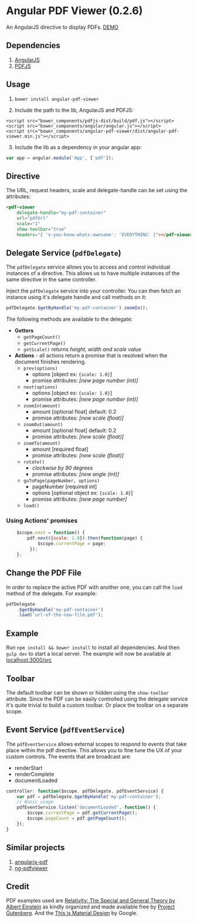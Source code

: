 # Angular PDF Viewer (0.2.6)

An AngularJS directive to display PDFs. [DEMO](http://codepen.io/winkerVSbecks/full/50010e383d0f80deab97858571400d86/)

## Dependencies

1. [AngularJS](http://angularjs.org/)
1. [PDFJS](http://mozilla.github.io/pdf.js/)


## Usage

1. `bower install angular-pdf-viewer`

2. Include the path to the lib, AngularJS and PDFJS:

```
<script src="bower_components/pdfjs-dist/build/pdf.js"></script>
<script src="bower_components/angular/angular.js"></script>
<script src="bower_components/angular-pdf-viewer/dist/angular-pdf-viewer.min.js"></script>
```

3. Include the lib as a dependency in your angular app:

``` js
var app = angular.module('App', ['pdf']);
```


## Directive

The URL, request headers, scale and delegate-handle can be set using the attributes:

``` html
<pdf-viewer
    delegate-handle="my-pdf-container"
    url="pdfUrl"
    scale="1"
    show-toolbar="true"
    headers="{ 'x-you-know-whats-awesome': 'EVERYTHING' }"></pdf-viewer>
```


## Delegate Service (`pdfDelegate`)

The `pdfDelegate` service allows you to access and control individual instances of a directive. This allows us to have multiple instances of the same directive in the same controller.

Inject the `pdfDelegate` service into your controller. You can then fetch an instance using it's delegate handle and call methods on it:

``` js
pdfDelegate.$getByHandle('my-pdf-container').zoomIn();
```

The following methods are available to the delegate:
- **Getters**
    + `getPageCount()`
    + `getCurrentPage()`
    + `getScale()` *returns height, width and scale value*
- **Actions** - all actions return a promise that is resolved when the document finishes rendering.
    + `prev(options)` 
        * options [object ex: `{scale: 1.0}`]
        * promise attributes: *[new page number (int)]*
    + `next(options)`
        * options [object ex: `{scale: 1.0}`]
        * promise attributes: *[new page number (int)]*
    + `zoomIn(amount)` 
        * amount [optional float] default: 0.2
        * promise attributes: *[new scale (float)]*
    + `zoomOut(amount)`
        * amount [optional float] default: 0.2
        * promise attributes: *[new scale (float)]*
    + `zoomTo(amount)`
        * amount [required float]
        * promise attributes: *[new scale (float)]*
    + `rotate()` 
        * *clockwise by 90 degrees*
        * promise attributes: *[new angle (int)]*
    + `goToPage(pageNumber, options)`
        * pageNumber [required int]
        * options [optional object ex: `{scale: 1.0}`]
        * promise attributes: *[new page number]*
    + `load()`


### Using Actions' promises

``` js
    $scope.next = function() {
        pdf.next({scale: 1.0}).then(function(page) { 
            $scope.currentPage = page;
         });
    };
```

## Change the PDF File

In order to replace the active PDF with another one, you can call the `load` method of the delegate. For example:

``` js
pdfDelegate
    .$getByHandle('my-pdf-container')
    .load('url-of-the-new-file.pdf');
```



## Example

Run `npm install && bower install` to install all dependencies. And then `gulp dev` to start a local server. The example will now be available at [localhost:3000/src](http://localhost:3000/src)


## Toolbar
The default toolbar can be shown or hidden using the `show-toolbar` attribute. Since the PDF can be easily controlled using the delegate service it's quite trivial to build a custom toolbar. Or place the toolbar on a separate scope.


## Event Service (`pdfEventService`)

The `pdfEventService` allows external scopes to respond to events that take place within the pdf directive. This allows you to fine tune the UX of your custom controls. The events that are broadcast are:
- renderStart
- renderComplete
- documentLoaded


``` js
controller: function($scope, pdfDelegate, pdfEventService) {
    var pdf = pdfDelegate.$getByHandle('my-pdf-container');
    // Basic usage
    pdfEventService.listen('documentLoaded', function() {
        $scope.currentPage = pdf.getCurrentPage();
        $scope.pageCount = pdf.getPageCount();
    });
}
```


## Similar projects

1. [angularjs-pdf](https://github.com/sayanee/angularjs-pdf)
2. [ng-pdfviewer](https://github.com/akrennmair/ng-pdfviewer)


## Credit

PDF examples used are [Relativity: The Special and General Theory by Albert Einstein](http://www.gutenberg.org/ebooks/30155) as kindly organized and made available free by [Project Gutenberg](http://www.gutenberg.org/wiki/Main_Page). And the [This is Material Design](http://static.googleusercontent.com/media/www.google.com/en//design/material-design.pdf) by Google.

